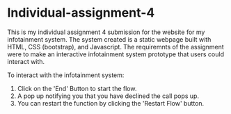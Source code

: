 # Individual-assignment-4

This is my individual assignment 4 submission for the website for my infotainment system. The system created is a static webpage built with HTML, CSS (bootstrap), and Javascript. The requiremnts of the assignment were to make an interactive infotainment system prototype that users could interact with.

To interact with the infotainment system:

1. Click on the 'End' Button to start the flow.
2. A pop up notifying you that you have declined the call pops up.
3. You can restart the function by clicking the 'Restart Flow' button.